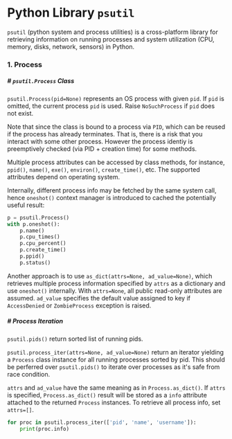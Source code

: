 # Python Library `psutil`

`psutil` (python system and process utilities) is a cross-platform library for retrieving information on running processes and system utilization (CPU, memory, disks, network, sensors) in Python.



### 1. Process

##### # `psutil.Process` Class

`psutil.Process(pid=None)` represents an OS process with given `pid`. If `pid` is omitted, the current process `pid` is used. Raise `NoSuchProcess` if `pid` does not exist.

Note that since the class is bound to a process via `PID`, which can be reused if the process has already terminates. That is, there is a risk that you interact with some other process. However the process identiy is preemptively checked (via PID + creation time) for some methods.

Multiple process attributes can be accessed by class methods, for instance, `ppid()`, `name()`, `exe()`, `environ()`, `create_time()`,  etc. The supported attributes depend on operating system.

Internally, different process info may be fetched by the same system call, hence `oneshot()` context manager is introduced to cached the potentially useful result:

```python
p = psutil.Process()
with p.oneshot():
    p.name()
    p.cpu_times()
    p.cpu_percent()
    p.create_time()
    p.ppid()
    p.status()
```

Another approach is to use `as_dict(attrs=None, ad_value=None)`, which retrieves multiple process information specified by `attrs` as a dictionary and use `oneshot()` internally. With `attrs=None`, all public read-only attributes are assumed. `ad_value` specifies the default value assigned to key if `AccessDenied` or `ZombieProcess` exception is raised.



##### # Process Iteration

`psutil.pids()` return sorted list of running pids.

`psutil.process_iter(attrs=None, ad_value=None)` return an iterator yielding a `Process` class instance for all running processes sorted by pid. This should be perferred over `psutil.pids()` to iterate over processes as it's safe from race condition.

`attrs` and `ad_value` have the same meaning as in `Process.as_dict()`. If `attrs` is specified, `Process.as_dict()` result will be stored as a `info` attribute attached to the returned `Process` instances. To retrieve all process info, set `attrs=[]`.

```python
for proc in psutil.process_iter(['pid', 'name', 'username']):
	print(proc.info)
```



